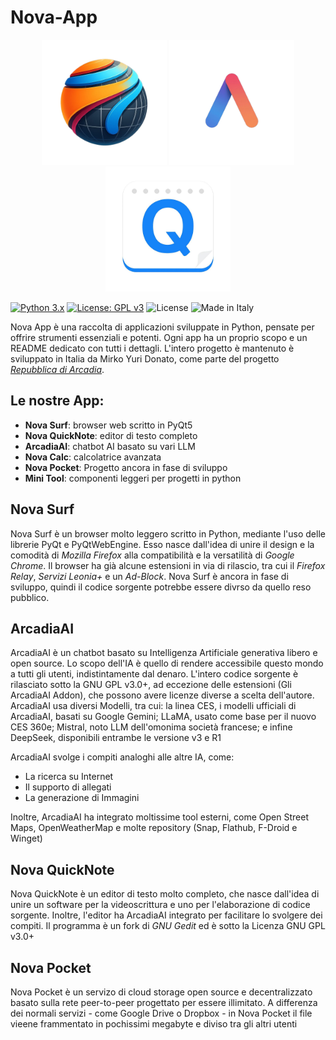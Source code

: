 # Nova-App 
<!-- Nova-App -->
<p align="center">
  <img src="logo/nova_surf_logo.ico" alt="Logo Nova Surf" width="200"/>
  <img src="logo/logo_arcadia_ai.jpg" alt="Logo ArcadiaAI" width="200"/>
  <img src="logo/photo_2025-07-13_09-03-03.jpg" alt="Logo ArcadiaAI" width="200"/>
</p>


[![Python 3.x](https://img.shields.io/badge/Python-3.x-blue.svg)](https://python.org)
[![License: GPL v3](https://img.shields.io/badge/License-GPLv3-blue.svg)](https://www.gnu.org/licenses/gpl-3.0)
![License](https://img.shields.io/badge/License-MIT-green)
![Made in Italy](https://img.shields.io/badge/Made%20in%20Italy-red.svg)

Nova App è una raccolta di applicazioni sviluppate in Python, pensate per offrire strumenti essenziali e potenti. Ogni app ha un proprio scopo e un README dedicato con tutti i dettagli.
L'intero progetto è mantenuto è sviluppato in Italia da Mirko Yuri Donato, come parte del progetto  [*Repubblica di Arcadia*](https://repubblicadiarcadia.it/).


## Le nostre App:
- **Nova Surf**: browser web scritto in PyQt5
- **Nova QuickNote**: editor di testo completo
- **ArcadiaAI**: chatbot AI basato su vari LLM
- **Nova Calc**: calcolatrice avanzata
- **Nova Pocket**: Progetto ancora in fase di sviluppo 
- **Mini Tool**: componenti leggeri per progetti in python

## Nova Surf
Nova Surf è un browser molto leggero scritto in Python, mediante l'uso delle librerie PyQt e PyQtWebEngine.
Esso nasce dall'idea di unire il design e la comodità di *Mozilla Firefox* alla compatibilità e la versatilità di *Google Chrome*.
Il browser ha già alcune estensioni in via di rilascio, tra cui il *Firefox Relay*, *Servizi Leonia+* e un *Ad-Block*. Nova Surf è ancora in fase di sviluppo, quindi il codice sorgente potrebbe essere divrso da quello reso pubblico.

## ArcadiaAI

ArcadiaAI è un chatbot basato su Intelligenza Artificiale generativa libero e open source. Lo scopo dell'IA è quello di rendere accessibile questo mondo a tutti gli utenti, indistintamente dal denaro.
L'intero codice sorgente è rilasciato sotto la GNU GPL v3.0+, ad eccezione delle estensioni (Gli ArcadiaAI Addon), che possono avere licenze diverse a scelta dell'autore.
ArcadiaAI usa diversi Modelli, tra cui: la linea CES, i modelli ufficiali di ArcadiaAI, basati su Google Gemini; LLaMA, usato come base per il nuovo CES 360e; Mistral, noto LLM dell'omonima società francese; e infine DeepSeek, disponibili entrambe le versione v3 e R1

ArcadiaAI svolge i compiti analoghi alle altre IA, come:
-  La ricerca su Internet
-  Il supporto di allegati
-  La generazione di Immagini

Inoltre, ArcadiaAI ha integrato moltissime tool esterni, come Open Street Maps, OpenWeatherMap e molte repository (Snap, Flathub, F-Droid e Winget)


## Nova QuickNote
Nova QuickNote è un editor di testo molto completo, che nasce dall'idea di unire un software per la videoscrittura e uno per l'elaborazione di codice sorgente. Inoltre, l'editor ha ArcadiaAI integrato per facilitare lo svolgere dei compiti.
Il programma è un fork di *GNU Gedit* ed è sotto la Licenza GNU GPL v3.0+

## Nova Pocket

Nova Pocket è un servizo di cloud storage open source e decentralizzato basato sulla rete peer-to-peer progettato per essere illimitato.
A differenza dei normali servizi - come Google Drive o Dropbox - in Nova Pocket il file vieene frammentato in pochissimi megabyte e diviso tra gli altri utenti 
